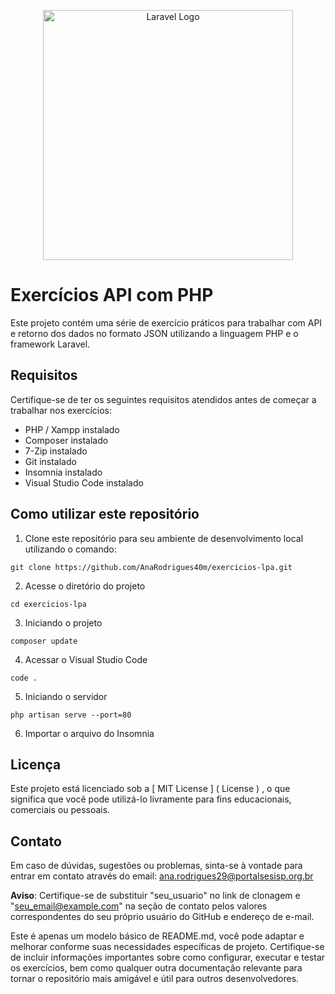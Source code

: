 <p align="center"><a href="https://laravel.com" target="_blank"><img src="https://raw.githubusercontent.com/laravel/art/master/logo-lockup/5%20SVG/2%20CMYK/1%20Full%20Color/laravel-logolockup-cmyk-red.svg" width="400" alt="Laravel Logo"></a></p>

# Exercícios API com PHP

Este projeto contém uma série de exercício práticos para trabalhar com API e retorno dos dados no formato JSON utilizando a linguagem PHP e o framework Laravel.

## Requisitos

Certifique-se de ter os seguintes requisitos atendidos antes de começar a trabalhar nos exercícios:
* PHP  / Xampp instalado
* Composer instalado
* 7-Zip instalado
* Git instalado
* Insomnia instalado
* Visual Studio Code instalado

## Como utilizar este repositório

1. Clone este repositório para seu ambiente de desenvolvimento local utilizando o comando:

```
git clone https://github.com/AnaRodrigues40m/exercicios-lpa.git
```
2. Acesse o diretório do projeto
```
cd exercicios-lpa
```
3. Iniciando o projeto
```
composer update
```
4. Acessar o Visual Studio Code
```
code .
```
5. Iniciando o servidor
```
php artisan serve --port=80
```
6. Importar o arquivo do Insomnia

## Licença

Este projeto está licenciado sob a [ MIT License ] ( License ) , o que significa que você pode utilizá-lo livramente para fins educacionais, comerciais ou pessoais.

## Contato

Em caso de dúvidas, sugestões ou problemas, sinta-se à vontade para entrar em contato através do email: ana.rodrigues29@portalsesisp.org.br

**Aviso**: Certifique-se de substituir "seu_usuario" no link de clonagem e "seu_email@example.com" na seção de contato pelos valores correspondentes do seu próprio usuário do GitHub e endereço de e-mail.

Este é apenas um modelo básico de README.md, você pode adaptar e melhorar conforme suas necessidades específicas de projeto. Certifique-se de incluir informações importantes sobre como configurar, executar e testar os exercícios, bem como qualquer outra documentação relevante para tornar o repositório mais amigável e útil para outros desenvolvedores.
